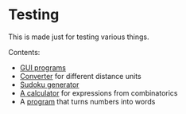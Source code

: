 # Testing
This is made just for testing various things.

Contents:

 * [GUI programs](GUI/GUIPROGRAMS.MD)
 * [Converter](Converters/CONVERTERS.MD) for different distance units
 * [Sudoku generator](SudokuGen/SUDOKUGEN.MD)
 * [A calculator](CalcVarCom/CALCVARCOM.MD) for expressions from combinatorics
 * A [program](NumsToWords/NUMSTOWORDS.MD) that turns numbers into words